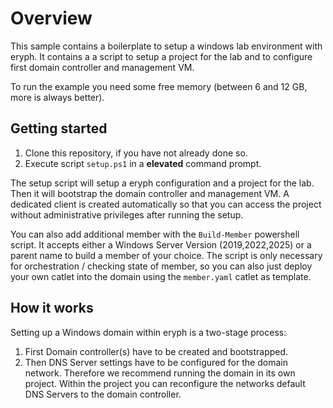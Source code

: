# Overview

This sample contains a boilerplate to setup a windows lab environment with eryph.
It contains a a script to setup a project for the lab and to configure first domain controller and management VM.

To run the example you need some free memory (between 6 and 12 GB, more is always better).

## Getting started

1. Clone this repository, if you have not already done so.
2. Execute script `setup.ps1` in a **elevated** command prompt. 

The setup script will setup a eryph configuration and a project for the lab. Then it will bootstrap the domain controller and management VM.
A dedicated client is created automatically so that you can access the project without administrative privileges after running the setup.

You can also add additional member with the `Build-Member` powershell script. It accepts either a Windows Server Version (2019,2022,2025) or a parent name to build a member of your choice. The script is only necessary for orchestration / checking state of member, so you can also just deploy your own catlet into the domain using the `member.yaml` catlet as template. 


## How it works

Setting up a Windows domain within eryph is a two-stage process: 
1. First Domain controller(s) have to be created and bootstrapped. 
2. Then DNS Server settings have to be configured for the domain network. Therefore we recommend running the domain in its own project. Within the project you can reconfigure the networks default DNS Servers to the domain controller. 
